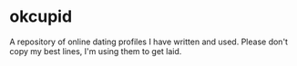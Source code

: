 # okcupid

A repository of online dating profiles I have written and used. Please don't copy my best lines, I'm using them to get laid.
